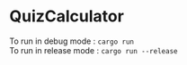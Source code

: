 # QuizCalculator  

To run in debug mode : ```cargo run ```  
To run in release mode : ```cargo run --release```
